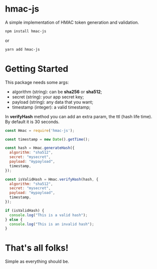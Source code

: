# hmac-js
A simple implementation of HMAC token generation and validation.

```sh
npm install hmac-js
```
or
```sh
yarn add hmac-js
```

# Getting Started
This package needs some args:
* algorithm (string): can be **sha256** or **sha512**;
* secret (string): your app secret key;
* payload (string): any data that you want;
* timestamp  (integer): a valid timestamp;

In **verifyHash** method you can add an extra param, the ttl (hash life time). By default it is 30 seconds.

```js
const Hmac = require('hmac-js');

const timestamp = new Date().getTime();

const hash = Hmac.generateHash({
  algorithm: "sha512",
  secret: "mysecret",
  payload: "mypayload",
  timestamp,
});

const isValidHash = Hmac.verifyHash(hash, {
  algorithm: "sha512",
  secret: "mysecret",
  payload: "mypayload",
  timestamp,
});

if (isValidHash) {
  console.log("This is a valid hash");
} else {
  console.log("This is an invalid hash");
}
```

# That's all folks!
Simple as everything should be.
